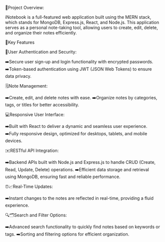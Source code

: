 
📝️Project Overview:

iNotebook is a full-featured web application built using the MERN stack, which stands for MongoDB,
Express.js, React, and Node.js. This application serves as a personal note-taking tool, allowing users to
create, edit, delete, and organize their notes efficiently.

🔑Key Features

🔐User Authentication and Security:

➡️Secure user sign-up and login functionality with encrypted passwords.
➡️Token-based authentication using JWT (JSON Web Tokens) to ensure data privacy.


🗒️Note Management:

➡️Create, edit, and delete notes with ease.
➡️Organize notes by categories, tags, or titles for better accessibility.


💻Responsive User Interface:

➡️Built with React to deliver a dynamic and seamless user experience.
➡️Fully responsive design, optimized for desktops, tablets, and mobile devices.


✉️RESTful API Integration:

➡️Backend APIs built with Node.js and Express.js to handle CRUD (Create, Read, Update, Delete) operations.
➡️Efficient data storage and retrieval using MongoDB, ensuring fast and reliable performance.


⏰️📈️Real-Time Updates:

➡️Instant changes to the notes are reflected in real-time, providing a fluid experience.


🔍️🗂️Search and Filter Options:

➡️Advanced search functionality to quickly find notes based on keywords or tags.
➡️Sorting and filtering options for efficient organization.

